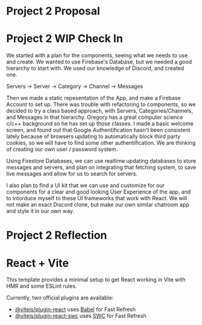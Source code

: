 # Project 2 Proposal

# Project 2 WIP Check In

We started with a plan for the components, seeing what we needs to use and create. We wanted to use Firebase's Database, but we needed a good hierarchy to start with. We used our knowledge of Discord, and created one. 

Servers -> Server
                -> Category -> Channel
                                     -> Messages

Then we made a static repesentation of the App, and make a Firebase Account to set up. There was trouble with refactoring to components, so we decided to try a class based approach, with Servers, Categories/Channels, and Messages in that hierarchy. Gregory has a great computer science c/c++ background so he has set up those classes. I made a basic welcome screen, and found out that Google Authentification hasn't been consistent lately because of browsers updating to automatically block third party cookies, so we will have to find some other authentification. We are thinking of creating our own user / password system. 

Using Firestore Databases, we can use realtime updating databases to store messages and servers, and plan on integrating that fetching system, to save live messages and allow for us to search for servers.

I also plan to find a UI kit that we can use and customize for our components for a clear and good looking User Experience of the app, and to intorduce myself to these UI frameworks that work with React. We will not make an exact Discord clone, but make our own similar chatroom app and style it in our own way. 

# Project 2 Reflection

# React + Vite

This template provides a minimal setup to get React working in Vite with HMR and some ESLint rules.

Currently, two official plugins are available:

- [@vitejs/plugin-react](https://github.com/vitejs/vite-plugin-react/blob/main/packages/plugin-react/README.md) uses [Babel](https://babeljs.io/) for Fast Refresh
- [@vitejs/plugin-react-swc](https://github.com/vitejs/vite-plugin-react-swc) uses [SWC](https://swc.rs/) for Fast Refresh
